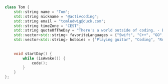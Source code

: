 ```cpp
class Tom {
    std::string name = "Tom";
    std::string nickname = "@activcoding";
    std::string email = "tomludwig@duck.com";
    std::string timeZone = "CEST";
    std::string quoteOfTheDay = "There's a world outside of coding. - Bjarne Stroustrup";
    std::vector<std::string> favoriteLanguages = {"Swift", "C++", "GO", JavaScript"};
    std::vector<std::string> hobbies = {"Playing guitar", "Coding", "Running", "Cycling"};
    
    
    void startDay() {
        while (isAwake()) {
            code();
        }
    }
};
```
<!---
activcoding/activcoding is a ✨ special ✨ repository because its `README.md` (this file) appears on your GitHub profile.
You can click the Preview link to take a look at your changes.
--->
